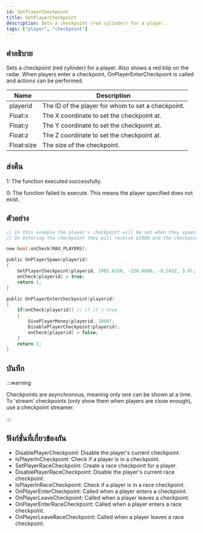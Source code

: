 ```yaml
---
id: SetPlayerCheckpoint
title: SetPlayerCheckpoint
description: Sets a checkpoint (red cylinder) for a player.
tags: ["player", "checkpoint"]
---
```


## คำอธิบาย

Sets a checkpoint (red cylinder) for a player. Also shows a red blip on the radar. When players enter a checkpoint, OnPlayerEnterCheckpoint is called and actions can be performed.

| Name       | Description                                        |
| ---------- | -------------------------------------------------- |
| playerid   | The ID of the player for whom to set a checkpoint. |
| Float:x    | The X coordinate to set the checkpoint at.         |
| Float:y    | The Y coordinate to set the checkpoint at.         |
| Float:z    | The Z coordinate to set the checkpoint at.         |
| Float:size | The size of the checkpoint.                        |

## ส่งคืน

1: The function executed successfully.

0: The function failed to execute. This means the player specified does not exist.

## ตัวอย่าง

```c
// In this example the player's checkpoint will be set when they spawn.
// On entering the checkpoint they will receive $1000 and the checkpoint will be disabled.

new bool:onCheck[MAX_PLAYERS];

public OnPlayerSpawn(playerid)
{
    SetPlayerCheckpoint(playerid, 1982.6150, -220.6680, -0.2432, 3.0);
    onCheck[playerid] = true;
    return 1;
}

public OnPlayerEnterCheckpoint(playerid)
{
    if(onCheck[playerid]) // if it's true
    {
        GivePlayerMoney(playerid, 1000);
        DisablePlayerCheckpoint(playerid);
        onCheck[playerid] = false;
    }
    return 1;
}
```

## บันทึก

:::warning

Checkpoints are asynchronous, meaning only one can be shown at a time. To 'stream' checkpoints (only show them when players are close enough), use a checkpoint streamer.

:::

## ฟังก์ชั่นที่เกี่ยวข้องกัน

- DisablePlayerCheckpoint: Disable the player's current checkpoint.
- IsPlayerInCheckpoint: Check if a player is in a checkpoint.
- SetPlayerRaceCheckpoint: Create a race checkpoint for a player.
- DisablePlayerRaceCheckpoint: Disable the player's current race checkpoint.
- IsPlayerInRaceCheckpoint: Check if a player is in a race checkpoint.
- OnPlayerEnterCheckpoint: Called when a player enters a checkpoint.
- OnPlayerLeaveCheckpoint: Called when a player leaves a checkpoint.
- OnPlayerEnterRaceCheckpoint: Called when a player enters a race checkpoint.
- OnPlayerLeaveRaceCheckpoint: Called when a player leaves a race checkpoint.
